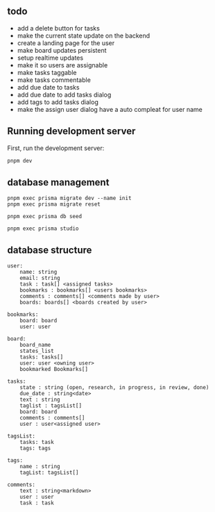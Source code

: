 ## todo
- add a delete button for tasks
- make the current state update on the backend
- create a landing page for the user
- make board updates persistent
- setup realtime updates
- make it so users are assignable
- make tasks taggable
- make tasks commentable
- add due date to tasks
- add due date to add tasks dialog
- add tags to add tasks dialog
- make the assign user dialog have a auto compleat for user name

## Running development server

First, run the development server:

```bash
pnpm dev
```

## database management

```
pnpm exec prisma migrate dev --name init
pnpm exec prisma migrate reset

pnpm exec prisma db seed

pnpm exec prisma studio
```


## database structure

```
user:
    name: string
    email: string
    task : task[] <assigned tasks>
    bookmarks : bookmarks[] <users bookmarks>
    comments : comments[] <comments made by user>
    boards: boards[] <boards created by user>

bookmarks:
    board: board
    user: user

board:
    board_name
    states_list
    tasks: tasks[]
    user: user <owning user>
    bookmarked Bookmarks[]

tasks:
    state : string (open, research, in progress, in review, done)
    due_date : string<date>
    text : string
    taglist : tagsList[]
    board: board
    comments : comments[]
    user : user<assigned user>

tagsList:
    tasks: task
    tags: tags
    
tags:
    name : string
    tagList: tagsList[]
    
comments:
    text : string<markdown>
    user : user
    task : task
```
